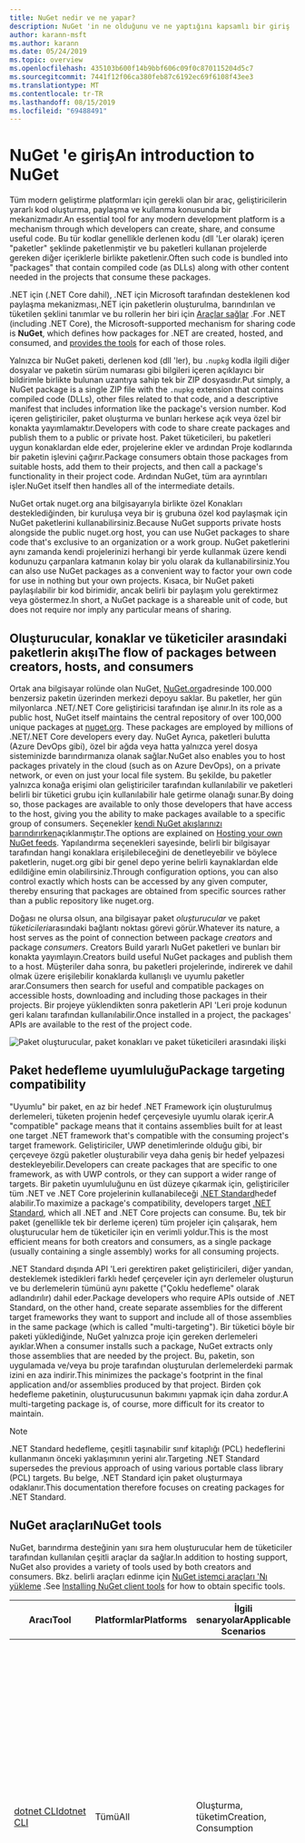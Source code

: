 ```yaml
---
title: NuGet nedir ve ne yapar?
description: NuGet 'in ne olduğunu ve ne yaptığını kapsamlı bir giriş
author: karann-msft
ms.author: karann
ms.date: 05/24/2019
ms.topic: overview
ms.openlocfilehash: 435103b600f14b9bbf606c09f0c870115204d5c7
ms.sourcegitcommit: 7441f12f06ca380feb87c6192ec69f6108f43ee3
ms.translationtype: MT
ms.contentlocale: tr-TR
ms.lasthandoff: 08/15/2019
ms.locfileid: "69488491"
---
```

# <a name="an-introduction-to-nuget"></a><span data-ttu-id="828aa-103">NuGet 'e giriş</span><span class="sxs-lookup"><span data-stu-id="828aa-103">An introduction to NuGet</span></span>

<span data-ttu-id="828aa-104">Tüm modern geliştirme platformları için gerekli olan bir araç, geliştiricilerin yararlı kod oluşturma, paylaşma ve kullanma konusunda bir mekanizmadır.</span><span class="sxs-lookup"><span data-stu-id="828aa-104">An essential tool for any modern development platform is a mechanism through which developers can create, share, and consume useful code.</span></span> <span data-ttu-id="828aa-105">Bu tür kodlar genellikle derlenen kodu (dll 'Ler olarak) içeren "paketler" şeklinde paketlenmiştir ve bu paketleri kullanan projelerde gereken diğer içeriklerle birlikte paketlenir.</span><span class="sxs-lookup"><span data-stu-id="828aa-105">Often such code is bundled into "packages" that contain compiled code (as DLLs) along with other content needed in the projects that consume these packages.</span></span>

<span data-ttu-id="828aa-106">.NET için (.NET Core dahil), .NET için Microsoft tarafından desteklenen kod paylaşma mekanizması,.NET için paketlerin oluşturulma, barındırılan ve tüketilen şeklini tanımlar ve bu rollerin her biri için [Araçlar sağlar](install-nuget-client-tools.md) .</span><span class="sxs-lookup"><span data-stu-id="828aa-106">For .NET (including .NET Core), the Microsoft-supported mechanism for sharing code is **NuGet**, which defines how packages for .NET are created, hosted, and consumed, and [provides the tools](install-nuget-client-tools.md) for each of those roles.</span></span>

<span data-ttu-id="828aa-107">Yalnızca bir NuGet paketi, derlenen kod (dll 'ler), bu `.nupkg` kodla ilgili diğer dosyalar ve paketin sürüm numarası gibi bilgileri içeren açıklayıcı bir bildirimle birlikte bulunan uzantıya sahip tek bir ZIP dosyasıdır.</span><span class="sxs-lookup"><span data-stu-id="828aa-107">Put simply, a NuGet package is a single ZIP file with the `.nupkg` extension that contains compiled code (DLLs), other files related to that code, and a descriptive manifest that includes information like the package's version number.</span></span> <span data-ttu-id="828aa-108">Kod içeren geliştiriciler, paket oluşturma ve bunları herkese açık veya özel bir konakta yayımlamaktır.</span><span class="sxs-lookup"><span data-stu-id="828aa-108">Developers with code to share create packages and publish them to a public or private host.</span></span> <span data-ttu-id="828aa-109">Paket tüketicileri, bu paketleri uygun konaklardan elde eder, projelerine ekler ve ardından Proje kodlarında bir paketin işlevini çağırır.</span><span class="sxs-lookup"><span data-stu-id="828aa-109">Package consumers obtain those packages from suitable hosts, add them to their projects, and then call a package's functionality in their project code.</span></span> <span data-ttu-id="828aa-110">Ardından NuGet, tüm ara ayrıntıları işler.</span><span class="sxs-lookup"><span data-stu-id="828aa-110">NuGet itself then handles all of the intermediate details.</span></span>

<span data-ttu-id="828aa-111">NuGet ortak nuget.org ana bilgisayarıyla birlikte özel Konakları desteklediğinden, bir kuruluşa veya bir iş grubuna özel kod paylaşmak için NuGet paketlerini kullanabilirsiniz.</span><span class="sxs-lookup"><span data-stu-id="828aa-111">Because NuGet supports private hosts alongside the public nuget.org host, you can use NuGet packages to share code that's exclusive to an organization or a work group.</span></span> <span data-ttu-id="828aa-112">NuGet paketlerini aynı zamanda kendi projelerinizi herhangi bir yerde kullanmak üzere kendi kodunuzu çarpanlara katmanın kolay bir yolu olarak da kullanabilirsiniz.</span><span class="sxs-lookup"><span data-stu-id="828aa-112">You can also use NuGet packages as a convenient way to factor your own code for use in nothing but your own projects.</span></span> <span data-ttu-id="828aa-113">Kısaca, bir NuGet paketi paylaşılabilir bir kod birimidir, ancak belirli bir paylaşım yolu gerektirmez veya göstermez.</span><span class="sxs-lookup"><span data-stu-id="828aa-113">In short, a NuGet package is a shareable unit of code, but does not require nor imply any particular means of sharing.</span></span>

## <a name="the-flow-of-packages-between-creators-hosts-and-consumers"></a><span data-ttu-id="828aa-114">Oluşturucular, konaklar ve tüketiciler arasındaki paketlerin akışı</span><span class="sxs-lookup"><span data-stu-id="828aa-114">The flow of packages between creators, hosts, and consumers</span></span>

<span data-ttu-id="828aa-115">Ortak ana bilgisayar rolünde olan NuGet, [NuGet.org](https://www.nuget.org)adresinde 100.000 benzersiz paketin üzerinden merkezi depoyu saklar. Bu paketler, her gün milyonlarca .NET/.NET Core geliştiricisi tarafından işe alınır.</span><span class="sxs-lookup"><span data-stu-id="828aa-115">In its role as a public host, NuGet itself maintains the central repository of over 100,000 unique packages at [nuget.org](https://www.nuget.org). These packages are employed by millions of .NET/.NET Core developers every day.</span></span> <span data-ttu-id="828aa-116">NuGet Ayrıca, paketleri bulutta (Azure DevOps gibi), özel bir ağda veya hatta yalnızca yerel dosya sisteminizde barındırmanıza olanak sağlar.</span><span class="sxs-lookup"><span data-stu-id="828aa-116">NuGet also enables you to host packages privately in the cloud (such as on Azure DevOps), on a private network, or even on just your local file system.</span></span> <span data-ttu-id="828aa-117">Bu şekilde, bu paketler yalnızca konağa erişimi olan geliştiriciler tarafından kullanılabilir ve paketleri belirli bir tüketici grubu için kullanılabilir hale getirme olanağı sunar.</span><span class="sxs-lookup"><span data-stu-id="828aa-117">By doing so, those packages are available to only those developers that have access to the host, giving you the ability to make packages available to a specific group of consumers.</span></span> <span data-ttu-id="828aa-118">Seçenekler [kendi NuGet akışlarınızı barındırırken](hosting-packages/overview.md)açıklanmıştır.</span><span class="sxs-lookup"><span data-stu-id="828aa-118">The options are explained on [Hosting your own NuGet feeds](hosting-packages/overview.md).</span></span> <span data-ttu-id="828aa-119">Yapılandırma seçenekleri sayesinde, belirli bir bilgisayar tarafından hangi konaklara erişilebileceğini de denetleyebilir ve böylece paketlerin, nuget.org gibi bir genel depo yerine belirli kaynaklardan elde edildiğine emin olabilirsiniz.</span><span class="sxs-lookup"><span data-stu-id="828aa-119">Through configuration options, you can also control exactly which hosts can be accessed by any given computer, thereby ensuring that packages are obtained from specific sources rather than a public repository like nuget.org.</span></span>

<span data-ttu-id="828aa-120">Doğası ne olursa olsun, ana bilgisayar paket *oluşturucular* ve paket *tüketicileri*arasındaki bağlantı noktası görevi görür.</span><span class="sxs-lookup"><span data-stu-id="828aa-120">Whatever its nature, a host serves as the point of connection between package *creators* and package *consumers*.</span></span> <span data-ttu-id="828aa-121">Creators Build yararlı NuGet paketleri ve bunları bir konakta yayımlayın.</span><span class="sxs-lookup"><span data-stu-id="828aa-121">Creators build useful NuGet packages and publish them to a host.</span></span> <span data-ttu-id="828aa-122">Müşteriler daha sonra, bu paketleri projelerinde, indirerek ve dahil olmak üzere erişilebilir konaklarda kullanışlı ve uyumlu paketler arar.</span><span class="sxs-lookup"><span data-stu-id="828aa-122">Consumers then search for useful and compatible packages on accessible hosts, downloading and including those packages in their projects.</span></span> <span data-ttu-id="828aa-123">Bir projeye yüklendikten sonra paketlerin API 'Leri proje kodunun geri kalanı tarafından kullanılabilir.</span><span class="sxs-lookup"><span data-stu-id="828aa-123">Once installed in a project, the packages' APIs are available to the rest of the project code.</span></span>

![Paket oluşturucular, paket konakları ve paket tüketicileri arasındaki ilişki](media/nuget-roles.png)

## <a name="package-targeting-compatibility"></a><span data-ttu-id="828aa-125">Paket hedefleme uyumluluğu</span><span class="sxs-lookup"><span data-stu-id="828aa-125">Package targeting compatibility</span></span>

<span data-ttu-id="828aa-126">"Uyumlu" bir paket, en az bir hedef .NET Framework için oluşturulmuş derlemeleri, tüketen projenin hedef çerçevesiyle uyumlu olarak içerir.</span><span class="sxs-lookup"><span data-stu-id="828aa-126">A "compatible" package means that it contains assemblies built for at least one target .NET framework that's compatible with the consuming project's target framework.</span></span> <span data-ttu-id="828aa-127">Geliştiriciler, UWP denetimlerinde olduğu gibi, bir çerçeveye özgü paketler oluşturabilir veya daha geniş bir hedef yelpazesi destekleyebilir.</span><span class="sxs-lookup"><span data-stu-id="828aa-127">Developers can create packages that are specific to one framework, as with UWP controls, or they can support a wider range of targets.</span></span> <span data-ttu-id="828aa-128">Bir paketin uyumluluğunu en üst düzeye çıkarmak için, geliştiriciler tüm .NET ve .NET Core projelerinin kullanabileceği [.NET Standard](/dotnet/standard/net-standard)hedef alabilir.</span><span class="sxs-lookup"><span data-stu-id="828aa-128">To maximize a package's compatibility, developers target [.NET Standard](/dotnet/standard/net-standard), which all .NET and .NET Core projects can consume.</span></span> <span data-ttu-id="828aa-129">Bu, tek bir paket (genellikle tek bir derleme içeren) tüm projeler için çalışarak, hem oluşturucular hem de tüketiciler için en verimli yoldur.</span><span class="sxs-lookup"><span data-stu-id="828aa-129">This is the most efficient means for both creators and consumers, as a single package (usually containing a single assembly) works for all consuming projects.</span></span>

<span data-ttu-id="828aa-130">.NET Standard dışında API 'Leri gerektiren paket geliştiricileri, diğer yandan, desteklemek istedikleri farklı hedef çerçeveler için ayrı derlemeler oluşturun ve bu derlemelerin tümünü aynı pakette ("Çoklu hedefleme" olarak adlandırılır) dahil eder.</span><span class="sxs-lookup"><span data-stu-id="828aa-130">Package developers who require APIs outside of .NET Standard, on the other hand, create separate assemblies for the different target frameworks they want to support and include all of those assemblies in the same package (which is called "multi-targeting").</span></span> <span data-ttu-id="828aa-131">Bir tüketici böyle bir paketi yüklediğinde, NuGet yalnızca proje için gereken derlemeleri ayıklar.</span><span class="sxs-lookup"><span data-stu-id="828aa-131">When a consumer installs such a package, NuGet extracts only those assemblies that are needed by the project.</span></span> <span data-ttu-id="828aa-132">Bu, paketin, son uygulamada ve/veya bu proje tarafından oluşturulan derlemelerdeki parmak izini en aza indirir.</span><span class="sxs-lookup"><span data-stu-id="828aa-132">This minimizes the package's footprint in the final application and/or assemblies produced by that project.</span></span> <span data-ttu-id="828aa-133">Birden çok hedefleme paketinin, oluşturucusunun bakımını yapmak için daha zordur.</span><span class="sxs-lookup"><span data-stu-id="828aa-133">A multi-targeting package is, of course, more difficult for its creator to maintain.</span></span>

> [!Note]
> <span data-ttu-id="828aa-134">.NET Standard hedefleme, çeşitli taşınabilir sınıf kitaplığı (PCL) hedeflerini kullanmanın önceki yaklaşımının yerini alır.</span><span class="sxs-lookup"><span data-stu-id="828aa-134">Targeting .NET Standard supersedes the previous approach of using various portable class library (PCL) targets.</span></span> <span data-ttu-id="828aa-135">Bu belge, .NET Standard için paket oluşturmaya odaklanır.</span><span class="sxs-lookup"><span data-stu-id="828aa-135">This documentation therefore focuses on creating packages for .NET Standard.</span></span>

## <a name="nuget-tools"></a><span data-ttu-id="828aa-136">NuGet araçları</span><span class="sxs-lookup"><span data-stu-id="828aa-136">NuGet tools</span></span>

<span data-ttu-id="828aa-137">NuGet, barındırma desteğinin yanı sıra hem oluşturucular hem de tüketiciler tarafından kullanılan çeşitli araçlar da sağlar.</span><span class="sxs-lookup"><span data-stu-id="828aa-137">In addition to hosting support, NuGet also provides a variety of tools used by both creators and consumers.</span></span> <span data-ttu-id="828aa-138">Bkz. belirli araçları edinme için [NuGet istemci araçları 'Nı yükleme](install-nuget-client-tools.md) .</span><span class="sxs-lookup"><span data-stu-id="828aa-138">See [Installing NuGet client tools](install-nuget-client-tools.md) for how to obtain specific tools.</span></span>

| <span data-ttu-id="828aa-139">Aracı</span><span class="sxs-lookup"><span data-stu-id="828aa-139">Tool</span></span> | <span data-ttu-id="828aa-140">Platformlar</span><span class="sxs-lookup"><span data-stu-id="828aa-140">Platforms</span></span> | <span data-ttu-id="828aa-141">İlgili senaryolar</span><span class="sxs-lookup"><span data-stu-id="828aa-141">Applicable Scenarios</span></span> | <span data-ttu-id="828aa-142">Açıklama</span><span class="sxs-lookup"><span data-stu-id="828aa-142">Description</span></span> |
| --- | --- | --- | --- |
| [<span data-ttu-id="828aa-143">dotnet CLI</span><span class="sxs-lookup"><span data-stu-id="828aa-143">dotnet CLI</span></span>](consume-packages/install-use-packages-dotnet-cli.md) | <span data-ttu-id="828aa-144">Tümü</span><span class="sxs-lookup"><span data-stu-id="828aa-144">All</span></span> | <span data-ttu-id="828aa-145">Oluşturma, tüketim</span><span class="sxs-lookup"><span data-stu-id="828aa-145">Creation, Consumption</span></span> | <span data-ttu-id="828aa-146">.NET Core ve .NET Standard kitaplıkları için CLı aracı ve .NET Framework hedefi olan SDK stili projeler için (bkz. [SDK özniteliği](/dotnet/core/tools/csproj#additions)).</span><span class="sxs-lookup"><span data-stu-id="828aa-146">CLI tool for .NET Core and .NET Standard libraries, and for SDK-style projects that target .NET Framework (see [SDK attribute](/dotnet/core/tools/csproj#additions)).</span></span> <span data-ttu-id="828aa-147">, Doğrudan .NET Core araç zinciri içinde belirli NuGet CLı özellikleri sağlar.</span><span class="sxs-lookup"><span data-stu-id="828aa-147">Provides certain NuGet CLI capabilities directly within the .NET Core tool chain.</span></span> <span data-ttu-id="828aa-148">`nuget.exe` CLI ile birlikte DotNet CLI, Visual Studio projeleriyle etkileşime girmiyor.</span><span class="sxs-lookup"><span data-stu-id="828aa-148">As with the `nuget.exe` CLI, the dotnet CLI does not interact with Visual Studio projects.</span></span> |
| [<span data-ttu-id="828aa-149">nuget.exe CLI</span><span class="sxs-lookup"><span data-stu-id="828aa-149">nuget.exe CLI</span></span>](consume-packages/install-use-packages-nuget-cli.md) | <span data-ttu-id="828aa-150">Tümü</span><span class="sxs-lookup"><span data-stu-id="828aa-150">All</span></span> | <span data-ttu-id="828aa-151">Oluşturma, tüketim</span><span class="sxs-lookup"><span data-stu-id="828aa-151">Creation, Consumption</span></span> | <span data-ttu-id="828aa-152">.NET Standard kitaplıklarını hedefleyen .NET Framework kitaplıkları ve SDK olmayan projeler için CLı aracı.</span><span class="sxs-lookup"><span data-stu-id="828aa-152">CLI tool for .NET Framework libraries and non-SDK-style projects that target .NET Standard libraries.</span></span> <span data-ttu-id="828aa-153">Özellikle paket oluşturucuları, bazı ve yalnızca tüketicilere uygulanan ve her ikisine de uygulanan bazı komutlarla, tüm NuGet yeteneklerini sağlar.</span><span class="sxs-lookup"><span data-stu-id="828aa-153">Provides all NuGet capabilities, with some commands applying specifically to package creators, some applying only to consumers, and others applying to both.</span></span> <span data-ttu-id="828aa-154">Örneğin, paket oluşturucuları, çeşitli derlemelerden `nuget pack` ve ilgili dosyalardan bir paket oluşturmak için komutunu kullanır, paket `nuget install` tüketicileri bir proje klasörüne paketleri dahil etmek için kullanır ve herkes NuGet yapılandırmasını ayarlamak `nuget config` için kullanır değişkenlerinin.</span><span class="sxs-lookup"><span data-stu-id="828aa-154">For example, package creators use the `nuget pack` command to create a package from various assemblies and related files, package consumers use `nuget install` to include packages in a project folder, and everyone uses `nuget config` to set NuGet configuration variables.</span></span> <span data-ttu-id="828aa-155">Platformdan bağımsız bir araç olan NuGet CLı, Visual Studio projeleriyle etkileşime girmiyor.</span><span class="sxs-lookup"><span data-stu-id="828aa-155">As a platform-agnostic tool, the NuGet CLI does not interact with Visual Studio projects.</span></span> |
| [<span data-ttu-id="828aa-156">Paket Yöneticisi Konsolu</span><span class="sxs-lookup"><span data-stu-id="828aa-156">Package Manager Console</span></span>](consume-packages/install-use-packages-powershell.md) | <span data-ttu-id="828aa-157">Windows üzerinde Visual Studio</span><span class="sxs-lookup"><span data-stu-id="828aa-157">Visual Studio on Windows</span></span> | <span data-ttu-id="828aa-158">Tüketim</span><span class="sxs-lookup"><span data-stu-id="828aa-158">Consumption</span></span> | <span data-ttu-id="828aa-159">Visual Studio projelerindeki paketleri yüklemek ve yönetmek için [PowerShell komutları](reference/Powershell-Reference.md) sağlar.</span><span class="sxs-lookup"><span data-stu-id="828aa-159">Provides [PowerShell commands](reference/Powershell-Reference.md) for installing and managing packages in Visual Studio projects.</span></span> |
| [<span data-ttu-id="828aa-160">Paket Yöneticisi UI</span><span class="sxs-lookup"><span data-stu-id="828aa-160">Package Manager UI</span></span>](consume-packages/install-use-packages-visual-studio.md) | <span data-ttu-id="828aa-161">Windows üzerinde Visual Studio</span><span class="sxs-lookup"><span data-stu-id="828aa-161">Visual Studio on Windows</span></span> | <span data-ttu-id="828aa-162">Tüketim</span><span class="sxs-lookup"><span data-stu-id="828aa-162">Consumption</span></span> | <span data-ttu-id="828aa-163">, Visual Studio projelerindeki paketleri yüklemek ve yönetmek için kullanımı kolay bir kullanıcı arabirimi sağlar.</span><span class="sxs-lookup"><span data-stu-id="828aa-163">Provides an easy-to-use UI for installing and managing packages in Visual Studio projects.</span></span> |
| [<span data-ttu-id="828aa-164">NuGet Kullanıcı arabirimini yönetme</span><span class="sxs-lookup"><span data-stu-id="828aa-164">Manage NuGet UI</span></span>](/visualstudio/mac/nuget-walkthrough) | <span data-ttu-id="828aa-165">Mac için Visual Studio</span><span class="sxs-lookup"><span data-stu-id="828aa-165">Visual Studio for Mac</span></span> | <span data-ttu-id="828aa-166">Tüketim</span><span class="sxs-lookup"><span data-stu-id="828aa-166">Consumption</span></span> | <span data-ttu-id="828aa-167">Mac için Visual Studio projelerindeki paketleri yüklemek ve yönetmek için kullanımı kolay bir kullanıcı arabirimi sağlar.</span><span class="sxs-lookup"><span data-stu-id="828aa-167">Provide an easy-to-use UI for installing and managing packages in Visual Studio for Mac projects.</span></span> |
| [<span data-ttu-id="828aa-168">MSBuild</span><span class="sxs-lookup"><span data-stu-id="828aa-168">MSBuild</span></span>](reference/msbuild-targets.md) | <span data-ttu-id="828aa-169">Windows</span><span class="sxs-lookup"><span data-stu-id="828aa-169">Windows</span></span> | <span data-ttu-id="828aa-170">Oluşturma, tüketim</span><span class="sxs-lookup"><span data-stu-id="828aa-170">Creation, Consumption</span></span> | <span data-ttu-id="828aa-171">Doğrudan MSBuild araç zinciri aracılığıyla bir projede kullanılan paketleri ve geri yükleme paketlerini oluşturma yeteneği sağlar.</span><span class="sxs-lookup"><span data-stu-id="828aa-171">Provides the ability to create packages and restore packages used in a project directly through the MSBuild tool chain.</span></span> |

<span data-ttu-id="828aa-172">Gördüğünüz gibi, birlikte çalıştığınız NuGet araçları, paketleri oluşturma, kullanma veya yayımlama ve üzerinde çalıştığınız platformu önemli ölçüde temel alır.</span><span class="sxs-lookup"><span data-stu-id="828aa-172">As you can see, the NuGet tools you work with depend greatly on whether you're creating, consuming, or publishing packages, and the platform on which you're working.</span></span> <span data-ttu-id="828aa-173">Paket oluşturucuları, genellikle diğer NuGet paketlerinde bulunan işlevselliğin üzerine inşa ettikleri tüketicilerlerdir.</span><span class="sxs-lookup"><span data-stu-id="828aa-173">Package creators are typically also consumers, as they build on top of functionality that exists in other NuGet packages.</span></span> <span data-ttu-id="828aa-174">Tabii ki bu paketler yine de diğerleri için de değişebilir.</span><span class="sxs-lookup"><span data-stu-id="828aa-174">And those packages, of course, may in turn depend on still others.</span></span>

<span data-ttu-id="828aa-175">Daha fazla bilgi için [paket oluşturma iş akışı](create-packages/Overview-and-Workflow.md) ve [paket tüketimi iş akışı](consume-packages/Overview-and-Workflow.md) makaleleriyle başlayın.</span><span class="sxs-lookup"><span data-stu-id="828aa-175">For more information, start with the [Package creation workflow](create-packages/Overview-and-Workflow.md) and [Package consumption workflow](consume-packages/Overview-and-Workflow.md) articles.</span></span>

## <a name="managing-dependencies"></a><span data-ttu-id="828aa-176">Bağımlılıkları yönetme</span><span class="sxs-lookup"><span data-stu-id="828aa-176">Managing dependencies</span></span>

<span data-ttu-id="828aa-177">Başkalarının çalışmasına kolayca derleme yeteneği, bir paket yönetim sistemi en güçlü özelliklerinden biridir.</span><span class="sxs-lookup"><span data-stu-id="828aa-177">The ability to easily build on the work of others is one of most powerful features of a package management system.</span></span> <span data-ttu-id="828aa-178">Buna uygun olarak, NuGet 'in bu bağımlılık ağacını veya bir proje adına "Graph" i yönetdiklediğine benzer.</span><span class="sxs-lookup"><span data-stu-id="828aa-178">Accordingly, much of what NuGet does is managing that dependency tree or "graph" on behalf of a project.</span></span> <span data-ttu-id="828aa-179">Yalnızca bir projede doğrudan kullandığınız paketlerle sorun olması gerektiğini söyleriz.</span><span class="sxs-lookup"><span data-stu-id="828aa-179">Simply said, you need only concern yourself with those packages that you're directly using in a project.</span></span> <span data-ttu-id="828aa-180">Bu paketlerin herhangi biri diğer paketleri kullanıyorsa (Bu durumda, hala diğerleri de kullanılabilir), NuGet bu alt düzey bağımlılıklardan yararlanır.</span><span class="sxs-lookup"><span data-stu-id="828aa-180">If any of those packages themselves consume other packages (which can, in turn, consume still others), NuGet takes care of all those down-level dependencies.</span></span>

<span data-ttu-id="828aa-181">Aşağıdaki görüntüde, beş pakete bağımlı olan bir proje gösterilmektedir ve bu da başka bir sayıya göre değişir.</span><span class="sxs-lookup"><span data-stu-id="828aa-181">The following image shows a project that depends on five packages, which in turn depend on a number of others.</span></span>

![.NET projesi için örnek bir NuGet bağımlılığı grafiği](media/dependency-graph.png)

<span data-ttu-id="828aa-183">Bazı paketlerin bağımlılık grafiğinde birden çok kez göründüğünü unutmayın.</span><span class="sxs-lookup"><span data-stu-id="828aa-183">Notice that some packages appear multiple times in the dependency graph.</span></span> <span data-ttu-id="828aa-184">Örneğin, B paketinin üç farklı tüketicisi vardır ve her tüketici bu paket için farklı bir sürüm (gösterilmez) belirtebilir.</span><span class="sxs-lookup"><span data-stu-id="828aa-184">For example, there are three different consumers of package B, and each consumer might also specify a different version for that package (not shown).</span></span> <span data-ttu-id="828aa-185">Bu, özellikle yaygın olarak kullanılan paketler için yaygın bir oluşumdır.</span><span class="sxs-lookup"><span data-stu-id="828aa-185">This is a common occurrence, especially for widely-used packages.</span></span> <span data-ttu-id="828aa-186">NuGet neyse ki, tüm tüketicilere, B paketinin hangi sürümünün tüm müşterileri karşılayıp karşılamadığını tespit etmek için tüm sabit çalışmalarınız.</span><span class="sxs-lookup"><span data-stu-id="828aa-186">NuGet fortunately does all the hard work to determine exactly which version of package B satisfies all consumers.</span></span> <span data-ttu-id="828aa-187">Ardından NuGet, bağımlılık grafiğinin ne kadar derin olduğuna bakılmaksızın diğer tüm paketler için de aynı şekilde yapılır.</span><span class="sxs-lookup"><span data-stu-id="828aa-187">NuGet then does the same for all other packages, no matter how deep the dependency graph.</span></span>

<span data-ttu-id="828aa-188">NuGet 'in bu hizmeti nasıl gerçekleştirdiği hakkında daha fazla bilgi için bkz. [bağımlılık çözünürlüğü](concepts/dependency-resolution.md).</span><span class="sxs-lookup"><span data-stu-id="828aa-188">For more details on how NuGet performs this service, see [Dependency resolution](concepts/dependency-resolution.md).</span></span>

## <a name="tracking-references-and-restoring-packages"></a><span data-ttu-id="828aa-189">Başvuruları izleme ve paketleri geri yükleme</span><span class="sxs-lookup"><span data-stu-id="828aa-189">Tracking references and restoring packages</span></span>

<span data-ttu-id="828aa-190">Projeler geliştirici bilgisayarları, kaynak denetimi depoları, derleme sunucuları ve benzeri kolay bir şekilde hareket edebildiğinden, NuGet paketlerinin ikili derlemelerinin doğrudan bir projeye bağlanmasını sağlamak son derece pratik değildir.</span><span class="sxs-lookup"><span data-stu-id="828aa-190">Because projects can easily move between developer computers, source control repositories, build servers, and so forth, it's highly impractical to keep the binary assemblies of NuGet packages directly bound to a project.</span></span> <span data-ttu-id="828aa-191">Bunu yaptığınızda, projenin her bir kopyasının gereksiz yere eşit hale getirilmiş olması (ve böylece kaynak denetimi depolarında alan olması) sağlanır.</span><span class="sxs-lookup"><span data-stu-id="828aa-191">Doing so would make each copy of the project unnecessarily bloated (and thereby waste space in source control repositories).</span></span> <span data-ttu-id="828aa-192">Güncelleştirme, projenin tüm kopyalarına uygulanması gerektiği için paket ikililerini daha yeni sürümlere güncelleştirmeyi de zorlaştırır.</span><span class="sxs-lookup"><span data-stu-id="828aa-192">It would also make it very difficult to update package binaries to newer versions as updates would have to be applied across all copies of the project.</span></span>

<span data-ttu-id="828aa-193">Bunun yerine NuGet, üst düzey ve alt düzey bağımlılıklar dahil olmak üzere bir projenin bağımlı olduğu paketlerin basit başvuru listesini tutar.</span><span class="sxs-lookup"><span data-stu-id="828aa-193">NuGet instead maintains a simple reference list of the packages upon which a project depends, including both top-level and down-level dependencies.</span></span> <span data-ttu-id="828aa-194">Diğer bir deyişle, bir ana bilgisayardan bir projeye paket yüklediğinizde NuGet, başvuru listesindeki paket tanımlayıcısını ve sürüm numarasını kaydeder.</span><span class="sxs-lookup"><span data-stu-id="828aa-194">That is, whenever you install a package from some host into a project, NuGet records the package identifier and version number in the reference list.</span></span> <span data-ttu-id="828aa-195">(Bir paket kaldırıldığında, bunu listeden kaldırır.) NuGet daha sonra, [paket geri yükleme](consume-packages/package-restore.md)bölümünde anlatıldığı gibi istek üzerine tüm başvurulan paketleri geri yüklemek için bir yol sağlar.</span><span class="sxs-lookup"><span data-stu-id="828aa-195">(Uninstalling a package, of course, removes it from the list.) NuGet then provides a means to restore all referenced packages upon request, as described on [Package restore](consume-packages/package-restore.md).</span></span>

![Paket yüklemesinde bir NuGet başvuru listesi oluşturulur ve paketleri başka bir yerde geri yüklemek için kullanılabilir](media/nuget-restore.png)

<span data-ttu-id="828aa-197">Yalnızca başvuru listesi ile NuGet bunu yeniden yükleyebilir&mdash;, bu paketlerin tümünü daha sonra herkese açık ve/veya özel konaklardan *geri yükleyebilir*&mdash;.</span><span class="sxs-lookup"><span data-stu-id="828aa-197">With only the reference list, NuGet can then reinstall&mdash;that is, *restore*&mdash;all of those packages from public and/or private hosts at any later time.</span></span> <span data-ttu-id="828aa-198">Kaynak denetimine bir proje kaydederken veya başka bir şekilde paylaşılırken, yalnızca başvuru listesini dahil edersiniz ve paket ikililerini hariç tut (bkz. [paketleri ve kaynak denetimi](consume-packages/packages-and-source-control.md).)</span><span class="sxs-lookup"><span data-stu-id="828aa-198">When committing a project to source control, or sharing it in some other way, you include only the reference list and exclude any package binaries (see [Packages and source control](consume-packages/packages-and-source-control.md).)</span></span>

<span data-ttu-id="828aa-199">Otomatik dağıtım sisteminin bir parçası olarak projenin bir kopyasını elde eden bir yapı sunucusu gibi bir projeyi alan bilgisayar, her gerektiğinde yalnızca bir NuGet bağımlılıkları geri yüklemeyi ister.</span><span class="sxs-lookup"><span data-stu-id="828aa-199">The computer that receives a project, such as a build server obtaining a copy of the project as part of an automated deployment system, simply asks NuGet to restore dependencies whenever they're needed.</span></span> <span data-ttu-id="828aa-200">Azure DevOps gibi derleme sistemleri, bu tam amaçla "NuGet geri yükleme" adımlarını sağlar.</span><span class="sxs-lookup"><span data-stu-id="828aa-200">Build systems like Azure DevOps provide "NuGet restore" steps for this exact purpose.</span></span> <span data-ttu-id="828aa-201">Benzer şekilde, geliştiriciler projenin bir kopyasını edindiklerinde (bir depoyu kopyalarken olduğu gibi), gerekli tüm paketleri elde etmek için `nuget restore` (NuGet CLI), `dotnet restore` (DotNet CLI) veya `Install-Package` (Paket Yöneticisi konsolu) gibi komutları çağırabilir.</span><span class="sxs-lookup"><span data-stu-id="828aa-201">Similarly, when developers obtain a copy of a project (as when cloning a repository), they can invoke command like `nuget restore` (NuGet CLI), `dotnet restore` (dotnet CLI), or `Install-Package` (Package Manager Console) to obtain all the necessary packages.</span></span> <span data-ttu-id="828aa-202">Visual Studio 'Nun parçası olarak, bir proje oluştururken paketleri otomatik olarak geri yükler ( [paket geri yükleme](consume-packages/package-restore.md)bölümünde açıklandığı gibi otomatik geri yükleme özelliği etkin olur).</span><span class="sxs-lookup"><span data-stu-id="828aa-202">Visual Studio, for its part, automatically restores packages when building a project (provided that automatic restore is enabled, as described on [Package restore](consume-packages/package-restore.md)).</span></span>

<span data-ttu-id="828aa-203">Daha sonra, NuGet 'in geliştiricilerin ilgilenmediği birincil rolü, projeniz adına başvuru listesinin saklanması ve bu başvurulan paketleri etkin bir şekilde geri yükleme (ve güncelleştirme) araçlarını sağlamaktır.</span><span class="sxs-lookup"><span data-stu-id="828aa-203">Clearly, then, NuGet's primary role where developers are concerned is maintaining that reference list on behalf of your project and providing the means to efficiently restore (and update) those referenced packages.</span></span> <span data-ttu-id="828aa-204">Bu liste, çağrıldıklarında iki *paket yönetim biçiminden*birinde tutulur:</span><span class="sxs-lookup"><span data-stu-id="828aa-204">This list is maintained in one of two *package management formats*, as they're called:</span></span>

- <span data-ttu-id="828aa-205">[Packagereference](consume-packages/package-references-in-project-files.md) (veya "proje dosyalarındaki paket başvuruları") | *(NuGet 4.0 +)* Projenin en üst düzey bağımlılıklarının listesini doğrudan proje dosyasında tutar, bu yüzden ayrı bir dosya gerekmez.</span><span class="sxs-lookup"><span data-stu-id="828aa-205">[PackageReference](consume-packages/package-references-in-project-files.md) (or "package references in project files") | *(NuGet 4.0+)* Maintains a list of a project's top-level dependencies directly within the project file, so no separate file is needed.</span></span> <span data-ttu-id="828aa-206">İlişkili bir dosya `obj/project.assets.json`, bir projenin tüm alt düzey bağımlılıklarla birlikte kullandığı paketlerin genel bağımlılık grafiğini yönetmek için dinamik olarak oluşturulur.</span><span class="sxs-lookup"><span data-stu-id="828aa-206">An associated file, `obj/project.assets.json`, is dynamically generated to manage the overall dependency graph of the packages that a project uses along with all down-level dependencies.</span></span> <span data-ttu-id="828aa-207">PackageReference, her zaman .NET Core projeleri tarafından kullanılır.</span><span class="sxs-lookup"><span data-stu-id="828aa-207">PackageReference is always used by .NET Core projects.</span></span>

- <span data-ttu-id="828aa-208">[`packages.config`](reference/packages-config.md): *(NuGet 1.0 +)* Diğer yüklü paketlerin bağımlılıkları da dahil olmak üzere, projedeki tüm bağımlılıkların düz bir listesini tutan bir XML dosyası.</span><span class="sxs-lookup"><span data-stu-id="828aa-208">[`packages.config`](reference/packages-config.md): *(NuGet 1.0+)* An XML file that maintains a flat list of all dependencies in the project, including the dependencies of other installed packages.</span></span> <span data-ttu-id="828aa-209">Yüklenen veya geri yüklenen paketler bir `packages` klasörde depolanır.</span><span class="sxs-lookup"><span data-stu-id="828aa-209">Installed or restored packages are stored in a `packages` folder.</span></span>

<span data-ttu-id="828aa-210">Herhangi bir projede hangi paket yönetimi biçiminin çalıştırıldığı, proje türüne ve NuGet (ve/veya Visual Studio) sürümüne bağlıdır.</span><span class="sxs-lookup"><span data-stu-id="828aa-210">Which package management format is employed in any given project depends on the project type, and the available version of NuGet (and/or Visual Studio).</span></span> <span data-ttu-id="828aa-211">Hangi biçimin kullanıldığını denetlemek için, ilk paketinizi yükledikten sonra proje `packages.config` kökünde öğesine bakmanız yeterlidir.</span><span class="sxs-lookup"><span data-stu-id="828aa-211">To check what format is being used, simply look for `packages.config` in the project root after installing your first package.</span></span> <span data-ttu-id="828aa-212">Bu dosya yoksa, \<packagereference\> öğesi için proje dosyasına doğrudan bakın.</span><span class="sxs-lookup"><span data-stu-id="828aa-212">If you don't have that file, look in the project file directly for a \<PackageReference\> element.</span></span>

<span data-ttu-id="828aa-213">Bir seçiminiz olduğunda, PackageReference kullanmanızı öneririz.</span><span class="sxs-lookup"><span data-stu-id="828aa-213">When you have a choice, we recommend using PackageReference.</span></span> <span data-ttu-id="828aa-214">`packages.config`, eski amaçlar için korunur ve artık etkin geliştirme aşamasındadır.</span><span class="sxs-lookup"><span data-stu-id="828aa-214">`packages.config` is maintained for legacy purposes and is no longer under active development.</span></span>

> [!Tip]
> <span data-ttu-id="828aa-215">`nuget.exe` Gibi`nuget install`çeşitli CLI komutları, paketi otomatik olarak başvuru listesine eklemez.</span><span class="sxs-lookup"><span data-stu-id="828aa-215">Various `nuget.exe` CLI commands, like `nuget install`, do not automatically add the package to the reference list.</span></span> <span data-ttu-id="828aa-216">Bu liste, Visual Studio Paket Yöneticisi (UI veya konsol) ile ve CLI ile `dotnet.exe` bir paket yüklenirken güncelleştirilir.</span><span class="sxs-lookup"><span data-stu-id="828aa-216">The list is updated when installing a package with the Visual Studio Package Manager (UI or Console), and with `dotnet.exe` CLI.</span></span>

## <a name="what-else-does-nuget-do"></a><span data-ttu-id="828aa-217">NuGet ne yapmalıyım?</span><span class="sxs-lookup"><span data-stu-id="828aa-217">What else does NuGet do?</span></span>

<span data-ttu-id="828aa-218">Şu ana kadar NuGet 'in aşağıdaki özelliklerini öğrendiniz:</span><span class="sxs-lookup"><span data-stu-id="828aa-218">So far you've learned the following characteristics of NuGet:</span></span>

- <span data-ttu-id="828aa-219">NuGet, merkezi nuget.org deposunu özel barındırma desteğiyle sağlar.</span><span class="sxs-lookup"><span data-stu-id="828aa-219">NuGet provides the central nuget.org repository with support for private hosting.</span></span>
- <span data-ttu-id="828aa-220">NuGet, geliştiricilerin paket oluşturmak, yayımlamak ve tüketmesi için ihtiyacı olan araçları sağlar.</span><span class="sxs-lookup"><span data-stu-id="828aa-220">NuGet provides the tools developers need for creating, publishing, and consuming packages.</span></span>
- <span data-ttu-id="828aa-221">En önemlisi, NuGet bir projede kullanılan paketlerin başvuru listesini ve bu paketleri ilgili listeden geri yükleme ve güncelleştirme olanağı sağlar.</span><span class="sxs-lookup"><span data-stu-id="828aa-221">Most importantly, NuGet maintains a reference list of packages used in a project and the ability to restore and update those packages from that list.</span></span>

<span data-ttu-id="828aa-222">Bu işlemlerin verimli bir şekilde çalışmasını sağlamak için NuGet, bazı arka planda iyileştirmeler yapar.</span><span class="sxs-lookup"><span data-stu-id="828aa-222">To make these processes work efficiently, NuGet does some behind-the-scenes optimizations.</span></span> <span data-ttu-id="828aa-223">En önemlisi, NuGet bir paket önbelleğini ve bir genel paketler klasörünü, kısayol yükleme ve yeniden yükleme için yönetir.</span><span class="sxs-lookup"><span data-stu-id="828aa-223">Most notably, NuGet manages a package cache and a global packages folder to shortcut installation and reinstallation.</span></span> <span data-ttu-id="828aa-224">Önbellek zaten makinede yüklü olan bir paketin indirilmesini önler.</span><span class="sxs-lookup"><span data-stu-id="828aa-224">The cache avoids downloading a package that's already been installed on the machine.</span></span> <span data-ttu-id="828aa-225">Genel paketler klasörü, birden çok projenin aynı yüklü paketi paylaşmasına olanak tanır ve böylece NuGet 'in bilgisayardaki genel ayak izini azaltır.</span><span class="sxs-lookup"><span data-stu-id="828aa-225">The global packages folder allows multiple projects to share the same installed package, thereby reducing NuGet's overall footprint on the computer.</span></span> <span data-ttu-id="828aa-226">Önbellek ve genel paketler klasörü, bir yapı sunucusunda olduğu gibi daha fazla sayıda paketi sık geri yüklerken de çok yararlı olur.</span><span class="sxs-lookup"><span data-stu-id="828aa-226">The cache and global packages folder are also very helpful when you're frequently restoring a larger number of packages, as on a build server.</span></span> <span data-ttu-id="828aa-227">Bu mekanizmalar hakkında daha fazla bilgi için bkz. [genel paketleri ve önbellek klasörlerini yönetme](consume-packages/managing-the-global-packages-and-cache-folders.md).</span><span class="sxs-lookup"><span data-stu-id="828aa-227">For more details on these mechanisms, see [Managing the global packages and cache folders](consume-packages/managing-the-global-packages-and-cache-folders.md).</span></span>

<span data-ttu-id="828aa-228">Tek bir projede, NuGet genel bağımlılık grafiğini yönetir, bu da aynı paketin farklı sürümlerine birden fazla başvuruyu çözmeyi içerir.</span><span class="sxs-lookup"><span data-stu-id="828aa-228">Within an individual project, NuGet manages the overall dependency graph, which again includes resolving multiple references to different versions of the same package.</span></span> <span data-ttu-id="828aa-229">Projenin aynı bağımlılıklara sahip bir veya daha fazla pakete bağımlılığı olması oldukça yaygındır.</span><span class="sxs-lookup"><span data-stu-id="828aa-229">It's quite common that a project takes a dependency on one or more packages that themselves have the same dependencies.</span></span> <span data-ttu-id="828aa-230">Nuget.org üzerindeki en faydalı yardımcı program paketlerinin bazıları diğer birçok paket tarafından kullanılabilir.</span><span class="sxs-lookup"><span data-stu-id="828aa-230">Some of the most useful utility packages on nuget.org are employed by many other packages.</span></span> <span data-ttu-id="828aa-231">Tüm bağımlılık grafiğinde, aynı paketin farklı sürümlerine yönelik olarak kolayca on farklı başvuruya sahip olabilirsiniz.</span><span class="sxs-lookup"><span data-stu-id="828aa-231">In the entire dependency graph, then, you could easily have ten different references to different versions of the same package.</span></span> <span data-ttu-id="828aa-232">Bu paketin birden çok sürümünün uygulamaya ait olmasını önlemek için, NuGet tüm tüketiciler tarafından hangi tek sürümün kullanılabileceğini sıralar.</span><span class="sxs-lookup"><span data-stu-id="828aa-232">To avoid bringing multiple versions of that package into the application itself, NuGet sorts out which single version can be used by all consumers.</span></span> <span data-ttu-id="828aa-233">(Daha fazla bilgi için bkz. [bağımlılık çözünürlüğü](concepts/dependency-resolution.md).)</span><span class="sxs-lookup"><span data-stu-id="828aa-233">(For more information, see [Dependency Resolution](concepts/dependency-resolution.md).)</span></span>

<span data-ttu-id="828aa-234">Bunun ötesinde, NuGet paketlerin nasıl yapılandırıldığı ( [Yerelleştirme](create-packages/creating-localized-packages.md) ve [hata ayıklama sembolleri](create-packages/symbol-packages.md)dahil) ve nasıl [başvurdukları](consume-packages/package-references-in-project-files.md) ( [Sürüm aralıkları](concepts/package-versioning.md#version-ranges-and-wildcards) ve [yayın öncesi sürümler dahil) ile ilgili tüm belirtimleri korur ](create-packages/prerelease-packages.md).) NuGet Ayrıca, hizmetleriyle birlikte çalışmaya yönelik çeşitli API 'Ler sağlar ve Visual Studio uzantıları ve proje şablonları yazan geliştiriciler için destek sağlar.</span><span class="sxs-lookup"><span data-stu-id="828aa-234">Beyond that, NuGet maintains all the specifications related to how packages are structured (including [localization](create-packages/creating-localized-packages.md) and [debug symbols](create-packages/symbol-packages.md)) and how they are [referenced](consume-packages/package-references-in-project-files.md) (including [version ranges](concepts/package-versioning.md#version-ranges-and-wildcards) and [pre-release versions](create-packages/prerelease-packages.md).) NuGet also provides various APIs to work with its services programmatically, and provides support for developers who write Visual Studio extensions and project templates.</span></span>

<span data-ttu-id="828aa-235">Bu belgelerin içindekiler tablosuna göz atabilmeniz için bir dakikanızı ayırın ve bu özellikleri, NuGet 'in Beginnings 'e geri dönme sürüm notlarıyla birlikte görebilirsiniz.</span><span class="sxs-lookup"><span data-stu-id="828aa-235">Take a moment to browse the table of contents for this documentation, and you see all of these capabilities represented there, along with release notes dating back to NuGet's beginnings.</span></span>

## <a name="comments-contributions-and-issues"></a><span data-ttu-id="828aa-236">Yorumlar, katılımlar ve sorunlar</span><span class="sxs-lookup"><span data-stu-id="828aa-236">Comments, contributions, and issues</span></span>

<span data-ttu-id="828aa-237">Son&mdash;olarak, bu belgelerde çok fazla hoş geldiniz açıklamaları ve katkımız yapmanız yeterlidir, her sayfanın üst kısmında **geri bildirim** ve **düzenleme** komutlarını seçin ya da GitHub 'daki [docs Repository](https://github.com/NuGet/docs.microsoft.com-nuget/) ve [docs sorun listesini](https://github.com/NuGet/docs.microsoft.com-nuget/issues) ziyaret edin.</span><span class="sxs-lookup"><span data-stu-id="828aa-237">Finally, we very much welcome comments and contributions to this documentation&mdash;just select the **Feedback** and **Edit** commands on the top of any page, or visit the [docs repository](https://github.com/NuGet/docs.microsoft.com-nuget/) and [docs issue list](https://github.com/NuGet/docs.microsoft.com-nuget/issues) on GitHub.</span></span>

<span data-ttu-id="828aa-238">Ayrıca, [çeşitli GitHub depoları](https://github.com/NuGet/Home)aracılığıyla NuGet 'e katkılara katkıda bulunuyoruz; NuGet sorunları üzerinde [https://github.com/NuGet/home/issues](https://github.com/NuGet/home/issues)bulunabilir.</span><span class="sxs-lookup"><span data-stu-id="828aa-238">We also welcome contributions to NuGet itself through its [various GitHub repositories](https://github.com/NuGet/Home); NuGet issues can be found on [https://github.com/NuGet/home/issues](https://github.com/NuGet/home/issues).</span></span>

<span data-ttu-id="828aa-239">NuGet deneyiminizin keyfini çıkarın!</span><span class="sxs-lookup"><span data-stu-id="828aa-239">Enjoy your NuGet experience!</span></span>
